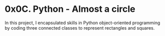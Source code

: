 # 0x0C. Python - Almost a circle
In this project, I encapsulated skills in Python object-oriented programming by coding three connected classes to represent rectangles and squares.
